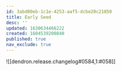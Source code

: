 ```yaml
---
id: 3abd00eb-1c1e-4253-aaf5-dcbe20c21850
title: Early Seed
desc: ''
updated: 1630634466222
created: 1604539200840
published: true
nav_exclude: true
---
```


![[dendron.release.changelog#0584,1:#058]]

